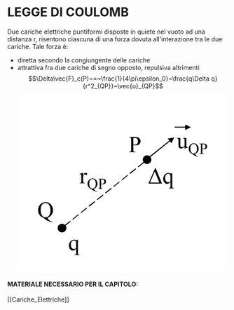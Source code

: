 # LEGGE DI COULOMB
Due cariche elettriche puntiformi disposte in quiete nel vuoto ad una distanza r, risentono ciascuna di una forza dovuta all'interazione tra le due cariche.
Tale forza è:
- diretta secondo la congiungente delle cariche
- attrattiva fra due cariche di segno opposto, repulsiva altrimenti
$$\Delta\vec{F}_c(P)~=~\frac{1}{4\pi\epsilon_0}~\frac{q\Delta q}{r^2_{QP}}~\vec{u}_{QP}$$
![LEGGE DI COULOMB|400](Images/Legge_Di_Coulomb_1.png)

#### MATERIALE NECESSARIO PER IL CAPITOLO:
[[Cariche_Elettriche]]